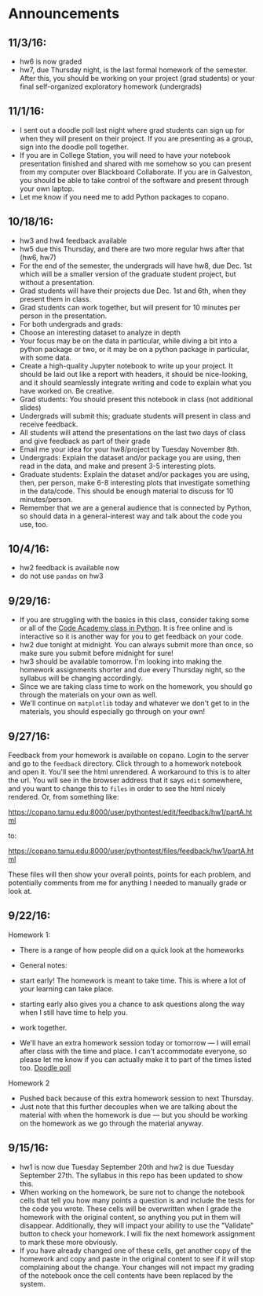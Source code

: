# Announcements

## 11/3/16:

* hw6 is now graded
* hw7, due Thursday night, is the last formal homework of the semester. After this, you should be working on your project (grad students) or your final self-organized exploratory homework (undergrads)

## 11/1/16:

* I sent out a doodle poll last night where grad students can sign up for when they will present on their project. If you are presenting as a group, sign into the doodle poll together.
* If you are in College Station, you will need to have your notebook presentation finished and shared with me somehow so you can present from my computer over Blackboard Collaborate. If you are in Galveston, you should be able to take control of the software and present through your own laptop.
* Let me know if you need me to add Python packages to copano.


## 10/18/16:

* hw3 and hw4 feedback available
* hw5 due this Thursday, and there are two more regular hws after that (hw6, hw7)
* For the end of the semester, the undergrads will have hw8, due Dec. 1st which will be a smaller version of the graduate student project, but without a presentation.
* Grad students will have their projects due Dec. 1st and 6th, when they present them in class.
 * Grad students can work together, but will present for 10 minutes per person in the presentation.
* For both undergrads and grads:
 * Choose an interesting dataset to analyze in depth
 * Your focus may be on the data in particular, while diving a bit into a python package or two, or it may be on a python package in particular, with some data.
 * Create a high-quality Jupyter notebook to write up your project. It should be laid out like a report with headers, it should be nice-looking, and it should seamlessly integrate writing and code to explain what you have worked on. Be creative.
  * Grad students: You should present this notebook in class (not additional slides)
 * Undergrads will submit this; graduate students will present in class and receive feedback.
 * All students will attend the presentations on the last two days of class and give feedback as part of their grade
 * Email me your idea for your hw8/project by Tuesday November 8th.
 * Undergrads: Explain the dataset and/or package you are using, then read in the data, and make and present 3-5 interesting plots.
 * Graduate students: Explain the dataset and/or packages you are using, then, per person, make 6-8 interesting plots that investigate something in the data/code. This should be enough material to discuss for 10 minutes/person.
 * Remember that we are a general audience that is connected by Python, so should data in a general-interest way and talk about the code you use, too.


## 10/4/16:

* hw2 feedback is available now
* do not use `pandas` on hw3

## 9/29/16:

* If you are struggling with the basics in this class, consider taking some or all of the [Code Academy class in Python](https://www.codecademy.com/learn/learn-python). It is free online and is interactive so it is another way for you to get feedback on your code.
* hw2 due tonight at midnight. You can always submit more than once, so make sure you submit before midnight for sure!
* hw3 should be available tomorrow. I'm looking into making the homework assignments shorter and due every Thursday night, so the syllabus will be changing accordingly.
* Since we are taking class time to work on the homework, you should go through the materials on your own as well.
* We'll continue on `matplotlib` today and whatever we don't get to in the materials, you should especially go through on your own!


## 9/27/16:

Feedback from your homework is available on copano. Login to the server and go to the `feedback` directory. Click through to a homework notebook and open it. You'll see the html unrendered. A workaround to this is to alter the url. You will see in the browser address that it says `edit` somewhere, and you want to change this to `files` in order to see the html nicely rendered. Or, from something like:

https://copano.tamu.edu:8000/user/pythontest/edit/feedback/hw1/partA.html

to:

https://copano.tamu.edu:8000/user/pythontest/files/feedback/hw1/partA.html


These files will then show your overall points, points for each problem, and potentially comments from me for anything I needed to manually grade or look at.


## 9/22/16:

Homework 1:

* There is a range of how people did on a quick look at the homeworks
* General notes:

 * start early! The homework is meant to take time. This is where a lot of your learning can take place.
 * starting early also gives you a chance to ask questions along the way when I still have time to help you.
 * work together.

* We'll have an extra homework session today or tomorrow — I will email after class with the time and place. I can't accommodate everyone, so please let me know if you can actually make it to part of the times listed too. [Doodle poll]( http://doodle.com/poll/ysm6x4by9wpbu4up)


Homework 2

* Pushed back because of this extra homework session to next Thursday.
* Just note that this further decouples when we are talking about the material with when the homework is due — but you should be working on the homework as we go through the material anyway.


## 9/15/16:

* hw1 is now due Tuesday September 20th and hw2 is due Tuesday September 27th. The syllabus in this repo has been updated to show this.
* When working on the homework, be sure not to change the notebook cells that tell you how many points a question is and include the tests for the code you wrote. These cells will be overwritten when I grade the homework with the original content, so anything you put in them will disappear. Additionally, they will impact your ability to use the "Validate" button to check your homework. I will fix the next homework assignment to mark these more obviously.
* If you have already changed one of these cells, get another copy of the homework and copy and paste in the original content to see if it will stop complaining about the change. Your changes will not impact my grading of the notebook once the cell contents have been replaced by the system.
